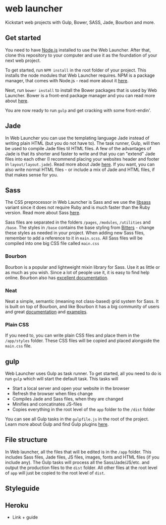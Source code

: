 # web launcher

Kickstart web projects with Gulp, Bower, SASS, Jade, Bourbon and more.

## Get started
You need to have [Node.js](https://nodejs.org/) installed to use the Web Launcher. After that, clone this repository to your computer and use it as the foundation of your next web project.

To get started, run `NPM install` in the root folder of your project. This installs the node modules that Web Launcher requires. NPM is a package manager, that comes with Node.js - read more about it [here](https://www.npmjs.com/).

Next, run `bower install` to install the Bower packages that is used by Web Launcher. Bower is a front-end package manager and you can read more about [here](http://bower.io/).

You are now ready to run `gulp` and get cracking with some front-endin'. 

## Jade
In Web Launcher you can use the templating language Jade instead of writing plain HTML (but you do not have to). The task runner, Gulp, will then be used to compile Jade files til HTML files. A few of the advantages of Jade is that its shorter and faster to write and that you can "extend" Jade files into each other (I recommend placing your websites header and footer in `layout/layout.jade`). Read more about Jade [here](http://jade-lang.com/). If you want, you can also write normal HTML files - or include a mix of Jade and HTML files, if that makes sense for you.

## Sass
The CSS preprocessor in Web Launcher is Sass and we use the [libsass](http://libsass.org/) variant since it does not require Ruby and is much faster than the Ruby version. Read more about Sass [here](http://sass-lang.com/).

Sass files are separated in the folders `/pages`, `/modules`, `/utilities` and `/base`. The styles in `/base` contains the base styling from [Bitters](http://bitters.bourbon.io/) - change these styles as needed in your project. When adding new Sass files, remember to add a reference to it in `main.scss`. All Sass files will be compiled into one big CSS file called `main.css`

### Bourbon
Bourbon is a popular and lightweight mixin library for Sass. Use it as little or as much as you wish. Since a lot of people use it, it is easy to find help online. Bourbon also has [excellent documentation](http://bourbon.io/docs/).

### Neat
Neat a simple, semantic (meaning not class-based) grid system for Sass. It is built on top of Bourbon, and like Bourbon it has a big community of users and great [documentation](http://thoughtbot.github.io/neat-docs/latest/) and [examples](http://neat.bourbon.io/examples/).

### Plain CSS

If you need to, you can write plain CSS files and place them in the `/app/styles` folder. These CSS files will be copied and placed alongside the `main.css` file.

## gulp
Web Launcher uses Gulp as task runner. To get started, all you need to do is run `gulp` which will start the default task. This tasks will
* Start a local server and open your website in the browser
* Refresh the browser when files change
* Compiles Jade and Sass files, when they are changed
* Minifies and concatinates JS-files
* Copies everything in the root level of the `app` folder to the `/dist` folder

You can see all Gulp tasks in the `gulpfile.js` in the root of the project. Learn more about Gulp and find Gulp plugins [here](http://gulpjs.com/).

## File structure
In Web launcher, all the files that will be edited is in the `/app` folder. This includes Sass files, Jade files, JS files, images, fonts and HTML files (if you include any). The Gulp tasks will process all the Sass/Jade/JS/etc. and output the production files to the `dist` folder. All other files at the root level of `app` will just be copied to the root level of `dist`.

## Styleguide

## Heroku
- Link + guide

